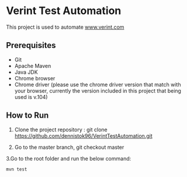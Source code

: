 # Verint Test Automation

This project is used to automate www.verint.com

## Prerequisites
- Git
- Apache Maven
- Java JDK
- Chrome browser
- Chrome driver (please use the chrome driver version that match with your browser, currently the version included in this project that being used is v.104)

## How to Run
1. Clone the project repository : git clone https://github.com/dennistok96/VerintTestAutomation.git

2. Go to the master branch, git checkout master

3.Go to the root folder and run the below command:
```
mvn test
```

